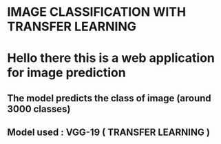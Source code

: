 # IMAGE CLASSIFICATION WITH TRANSFER LEARNING

# Hello there this is a web application for image prediction 
## The model predicts the class of image (around 3000 classes) 
## Model used : VGG-19 ( TRANSFER LEARNING )


